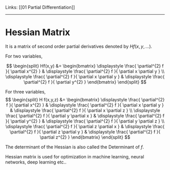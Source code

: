 Links: [[01 Partial Differentiation]]
___
# Hessian Matrix


It is a matrix of second order partial derivatives denoted by $H f(x,y, \dots)$. 

For two variables,

$$
\begin{split}
Hf(x,y) &= 
\begin{bmatrix}
\displaystyle  \frac{ \partial^{2} f }{ \partial x^{2} } & \displaystyle  \frac{ \partial^{2} f }{ \partial x \partial y }  \\
\displaystyle  \frac{ \partial^{2} f }{ \partial x \partial y } & \displaystyle  \frac{ \partial^{2} f }{ \partial y^{2} } 
\end{bmatrix}
\end{split}
$$

For three variables,
$$
\begin{split}
H f(x,y,z) &= 
\begin{bmatrix}
\displaystyle \frac{ \partial^{2} f }{ \partial x^{2} } & 
\displaystyle  \frac{ \partial^{2} f }{ \partial x \partial y } &  
\displaystyle  \frac{ \partial^{2} f }{ \partial x \partial z } 
\\
\displaystyle  \frac{ \partial^{2} f }{ \partial y \partial x } &  
\displaystyle  \frac{ \partial^{2} f }{ \partial y^{2} } &  
\displaystyle  \frac{ \partial^{2} f }{ \partial y \partial z }
\\
\displaystyle  \frac{ \partial^{2} f }{ \partial z \partial x } & 
\displaystyle  \frac{ \partial^{2} f }{ \partial z \partial y } &  
\displaystyle  \frac{ \partial^{2} f }{ \partial z^{2} } 
\end{bmatrix}
\end{split}
$$

The determinant of the Hessian is also called the Determinant of $f$. 

Hessian matrix is used for optimization in machine learning, neural networks, deep learning etc..
